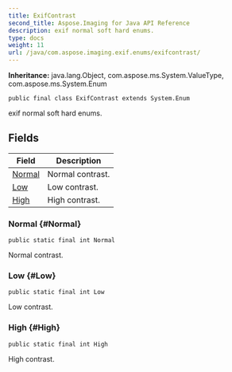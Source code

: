 ```yaml
---
title: ExifContrast
second_title: Aspose.Imaging for Java API Reference
description: exif normal soft hard enums.
type: docs
weight: 11
url: /java/com.aspose.imaging.exif.enums/exifcontrast/
---
```

**Inheritance:**
java.lang.Object, com.aspose.ms.System.ValueType, com.aspose.ms.System.Enum
```
public final class ExifContrast extends System.Enum
```

exif normal soft hard enums.
## Fields

| Field | Description |
| --- | --- |
| [Normal](#Normal) | Normal contrast. |
| [Low](#Low) | Low contrast. |
| [High](#High) | High contrast. |
### Normal {#Normal}
```
public static final int Normal
```


Normal contrast.

### Low {#Low}
```
public static final int Low
```


Low contrast.

### High {#High}
```
public static final int High
```


High contrast.

